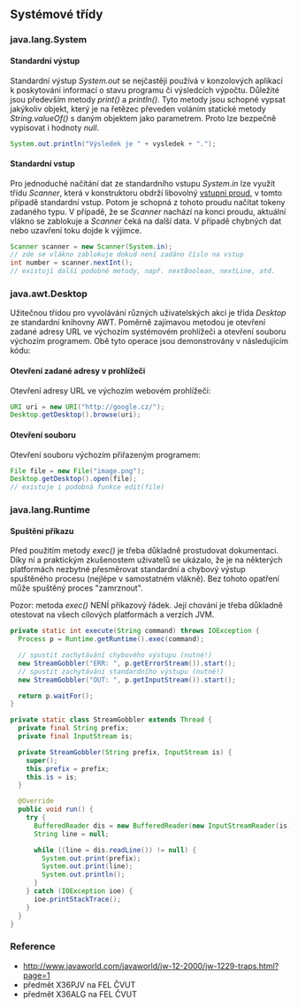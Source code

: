 ## Systémové třídy

### java.lang.System

#### Standardní výstup

Standardní výstup *System.out* se nejčastěji používá v konzolových aplikací k poskytování informací o stavu programu či výsledcích výpočtu. Důležité jsou především metody *print()* a *println()*. Tyto metody jsou schopné vypsat jakýkoliv objekt, který je na řetězec převeden voláním statické metody *String.valueOf()* s daným objektem jako parametrem. Proto lze bezpečně vypisovat i hodnoty *null*.

```java
System.out.println("Výsledek je " + vysledek + ".");
```

#### Standardní vstup

Pro jednoduché načítání dat ze standardního vstupu *System.in* lze využít třídu *Scanner*, která v konstruktoru obdrží libovolný [vstupní proud](wiki/java-stream), v tomto případě standardní vstup. Potom je schopná z tohoto proudu načítat tokeny zadaného typu. V případě, že se *Scanner* nachází na konci proudu, aktuální vlákno se zablokuje a *Scanner* čeká na další data. V případě chybných dat nebo uzavření toku dojde k výjimce.

```java
Scanner scanner = new Scanner(System.in);
// zde se vlákno zablokuje dokud není zadáno číslo na vstup
int number = scanner.nextInt();
// existují další podobné metody, např. nextBoolean, nextLine, atd.
```

### java.awt.Desktop

Užitečnou třídou pro vyvolávání různých uživatelských akcí je třída *Desktop* ze standardní knihovny AWT. Poměrně zajímavou metodou je otevření zadané adresy URL ve výchozím systémovém prohlížeči a otevření souboru výchozím programem. Obě tyto operace jsou demonstrovány v následujícím kódu:

#### Otevření zadané adresy v prohlížeči

Otevření adresy URL ve výchozím webovém prohlížeči:

```java
URI uri = new URI("http://google.cz/");
Desktop.getDesktop().browse(uri);
```

#### Otevření souboru

Otevření souboru výchozím přiřazeným programem:

```java
File file = new File("image.png");
Desktop.getDesktop().open(file);
// existuje i podobná funkce edit(file)
```

### java.lang.Runtime

#### Spuštění příkazu

Před použitím metody *exec()* je třeba důkladně prostudovat dokumentaci. Díky ní a praktickým zkušenostem uživatelů se ukázalo, že je na některých platformách nezbytné přesměrovat standardní a chybový výstup spuštěného procesu (nejlépe v samostatném vlákně). Bez tohoto opatření může spuštěný proces "zamrznout".

Pozor: metoda *exec()* NENÍ příkazový řádek. Její chování je třeba důkladně otestovat na všech cílových platformách a verzích JVM.

```java
private static int execute(String command) throws IOException {
  Process p = Runtime.getRuntime().exec(command);

  // spustit zachytávání chybového výstupu (nutné!)
  new StreamGobbler("ERR: ", p.getErrorStream()).start();
  // spustit zachytávání standardního výstupu (nutné!)
  new StreamGobbler("OUT: ", p.getInputStream()).start();

  return p.waitFor();
}

private static class StreamGobbler extends Thread {
  private final String prefix;
  private final InputStream is;

  private StreamGobbler(String prefix, InputStream is) {
    super();
    this.prefix = prefix;
    this.is = is;
  }

  @Override
  public void run() {
    try {
      BufferedReader dis = new BufferedReader(new InputStreamReader(is));
      String line = null;

      while ((line = dis.readLine()) != null) {
        System.out.print(prefix);
        System.out.print(line);
        System.out.println();
      }
    } catch (IOException ioe) {
      ioe.printStackTrace();
    }
  }
}
```

### Reference

- http://www.javaworld.com/javaworld/jw-12-2000/jw-1229-traps.html?page=1
- předmět X36PJV na FEL ČVUT
- předmět X36ALG na FEL ČVUT